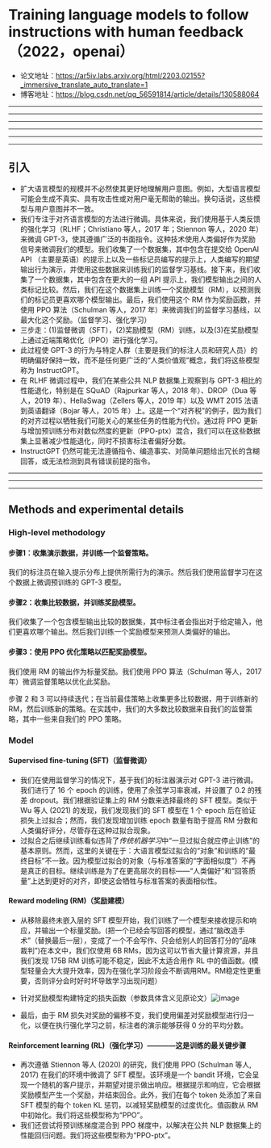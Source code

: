 # Training language models to follow instructions with human feedback（2022，openai）
- 论文地址：https://ar5iv.labs.arxiv.org/html/2203.02155?_immersive_translate_auto_translate=1
- 博客地址：https://blog.csdn.net/qq_56591814/article/details/130588064


---
---
---





------------
------------
------------

## 引入
- 扩大语言模型的规模并不必然使其更好地理解用户意图。例如，大型语言模型可能会生成不真实、具有攻击性或对用户毫无帮助的输出。换句话说，这些模型与用户意图并不一致。
- 我们专注于对齐语言模型的方法进行微调。具体来说，我们使用基于人类反馈的强化学习（RLHF；Christiano 等人，2017 年；Stiennon 等人，2020 年）来微调 GPT-3，使其遵循广泛的书面指令。这种技术使用人类偏好作为奖励信号来微调我们的模型。我们收集了一个数据集，其中包含在提交给 OpenAI API （主要是英语）的提示上以及一些标记员编写的提示上，人类编写的期望输出行为演示，并使用这些数据来训练我们的监督学习基线。接下来，我们收集了一个数据集，其中包含在更大的一组 API 提示上，我们模型输出之间的人类标记比较。然后，我们在这个数据集上训练一个奖励模型（RM），以预测我们的标记员更喜欢哪个模型输出。最后，我们使用这个 RM 作为奖励函数，并使用 PPO 算法（Schulman 等人，2017 年）来微调我们的监督学习基线，以最大化这个奖励。（监督学习、强化学习）
- 三步走：(1)监督微调（SFT），(2)奖励模型（RM）训练，以及(3)在奖励模型上通过近端策略优化（PPO）进行强化学习。
- 此过程使 GPT-3 的行为与特定人群（主要是我们的标注人员和研究人员）的明确偏好保持一致，而不是任何更广泛的“人类价值观”概念，我们将这些模型称为 InstructGPT。
- 在 RLHF 微调过程中，我们在某些公共 NLP 数据集上观察到与 GPT-3 相比的性能退化，特别是在 SQuAD（Rajpurkar 等人，2018 年）、DROP（Dua 等人，2019 年）、HellaSwag（Zellers 等人，2019 年）以及 WMT 2015 法语到英语翻译（Bojar 等人，2015 年）上。这是一个“对齐税”的例子，因为我们的对齐过程以牺牲我们可能关心的某些任务的性能为代价。通过将 PPO 更新与增加预训练分布对数似然度的更新（PPO-ptx）混合，我们可以在这些数据集上显著减少性能退化，同时不损害标注者偏好分数。
- InstructGPT 仍然可能无法遵循指令、编造事实、对简单问题给出冗长的含糊回答，或无法检测到具有错误前提的指令。

------------
------------
------------

## Methods and experimental details
### High-level methodology
#### 步骤1：收集演示数据，并训练一个监督策略。
我们的标注员在输入提示分布上提供所需行为的演示。然后我们使用监督学习在这个数据上微调预训练的 GPT-3 模型。
#### 步骤2：收集比较数据，并训练奖励模型。
我们收集了一个包含模型输出比较的数据集，其中标注者会指出对于给定输入，他们更喜欢哪个输出。然后我们训练一个奖励模型来预测人类偏好的输出。
#### 步骤3：使用 PPO 优化策略以匹配奖励模型。
我们使用 RM 的输出作为标量奖励。我们使用 PPO 算法（Schulman 等人，2017 年）微调监督策略以优化此奖励。

步骤 2 和 3 可以持续迭代；在当前最佳策略上收集更多比较数据，用于训练新的 RM，然后训练新的策略。在实践中，我们的大多数比较数据来自我们的监督策略，其中一些来自我们的 PPO 策略。

### Model
#### Supervised fine-tuning (SFT)（监督微调）
- 我们在使用监督学习的情况下，基于我们的标注器演示对 GPT-3 进行微调。我们进行了 16 个 epoch 的训练，使用了余弦学习率衰减，并设置了 0.2 的残差 dropout。我们根据验证集上的 RM 分数来选择最终的 SFT 模型。类似于 Wu 等人 (2021) 的发现，我们发现我们的 SFT 模型在 1 个 epoch 后在验证损失上过拟合；然而，我们发现增加训练 epoch 数量有助于提高 RM 分数和人类偏好评分，尽管存在这种过拟合现象。
- 过拟合之后继续训练看似违背了*传统机器学习*中“一旦过拟合就应停止训练”的基本原则。然而，这里的关键在于：大语言模型过拟合的“对象”和训练的“最终目标”不一致。因为模型过拟合的对象（与标准答案的“字面相似度”）不再是真正的目标。继续训练是为了在更高层次的目标——“人类偏好”和“回答质量”上达到更好的对齐，即使这会牺牲与标准答案的表面相似性。

#### Reward modeling (RM)（奖励建模）
- 从移除最终未嵌入层的 SFT 模型开始，我们训练了一个模型来接收提示和响应，并输出一个标量奖励。(把一个已经会写回答的模型，通过“脑改造手术”（替换最后一层），变成了一个不会写作、只会给别人的回答打分的“品味裁判”)在本文中，我们仅使用 6B RMs，因为这可以节省大量计算资源，并且我们发现 175B RM 训练可能不稳定，因此不太适合用作 RL 中的值函数。(模型轻量会大大提升效率，因为在强化学习阶段会不断调用RM。RM稳定性更重要，否则评分会时好时坏导致学习出现问题）
- 针对奖励模型构建特定的损失函数（参数具体含义见原论文）![image](https://github.com/user-attachments/assets/8707d9b6-8db0-485e-af0e-feb5bee406d0)

- 最后，由于 RM 损失对奖励的偏移不变，我们使用偏差对奖励模型进行归一化，以便在执行强化学习之前，标注者的演示能够获得 0 分的平均分数。

#### Reinforcement learning (RL)（强化学习）————这是训练的最关键步骤
- 再次遵循 Stiennon 等人 (2020) 的研究，我们使用 PPO (Schulman 等人, 2017) 在我们的环境中微调了 SFT 模型。该环境是一个 bandit 环境，它会呈现一个随机的客户提示，并期望对提示做出响应。根据提示和响应，它会根据奖励模型产生一个奖励，并结束回合。此外，我们在每个 token 处添加了来自 SFT 模型的每个 token KL 惩罚，以减轻奖励模型的过度优化。值函数从 RM 中初始化。我们将这些模型称为“PPO”。
- 我们还尝试将预训练梯度混合到 PPO 梯度中，以解决在公共 NLP 数据集上的性能回归问题。我们将这些模型称为“PPO-ptx”。
